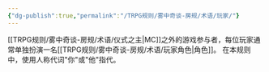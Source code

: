 ```yaml
---
{"dg-publish":true,"permalink":"/TRPG规则/雾中奇谈-房规/术语/玩家/"}
---
```


[[TRPG规则/雾中奇谈-房规/术语/仪式之主\|MC]]之外的游戏参与者，每位玩家通常单独扮演一名[[TRPG规则/雾中奇谈-房规/术语/玩家角色\|角色]]。
在本规则中，使用人称代词"你"或"他"指代。